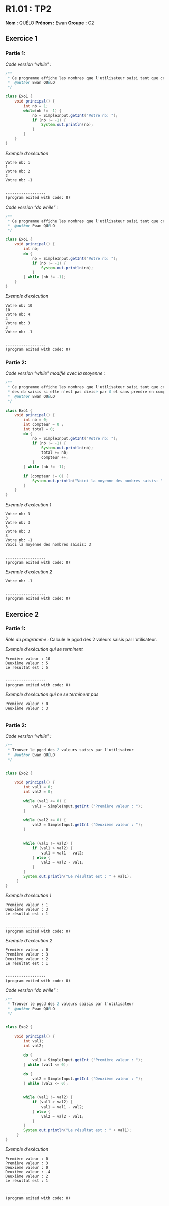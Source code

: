 # R1.01 : TP2

**Nom :** QUÉLO
**Prénom :** Ewan
**Groupe :** C2

## Exercice 1 
### Partie 1:
_Code version "while" :_
```java
/**
 * Ce programme affiche les nombres que l'utilisateur saisi tant que ce n'est pas -1
 *  @author Ewan QUÉLO
 */

class Exo1 {
	void principal() {
		int nb = 1;
		while(nb != -1) {
			nb = SimpleInput.getInt("Votre nb: ");
			if (nb != -1) {
				System.out.println(nb);
			}
		}
	}
}

```
_Exemple d'exécution_
```
Votre nb: 1
1
Votre nb: 2
2
Votre nb: -1


------------------
(program exited with code: 0)

```

_Code version "do while" :_
```java
/**
 * Ce programme affiche les nombres que l'utilisateur saisi tant que ce n'est pas -1
 *  @author Ewan QUÉLO
 */

class Exo1 {
	void principal() {
		int nb;
		do {
			nb = SimpleInput.getInt("Votre nb: ");
			if (nb != -1) {
				System.out.println(nb);
			}
		} while (nb != -1);
	}
}

```

_Exemple d'exécution_
```
Votre nb: 10
10
Votre nb: 4
4
Votre nb: 3
3
Votre nb: -1


------------------
(program exited with code: 0)

```

### Partie 2:
_Code version "while" modifié avec la moyenne :_
```java
/**
 * Ce programme affiche les nombres que l'utilisateur saisi tant que ce n'est pas -1, ainsi que la moyenne
 * des nb saisis si elle n'est pas divisé par 0 et sans prendre en compte -1
 *  @author Ewan QUÉLO
 */

class Exo1 {
	void principal() {
		int nb = 0;
		int compteur = 0 ;
		int total = 0;
		do {
			nb = SimpleInput.getInt("Votre nb: ");
			if (nb != -1) {
				System.out.println(nb);
				total += nb;
				compteur ++;
			}
		} while (nb != -1);
		
		if (compteur != 0) {
			System.out.println("Voici la moyenne des nombres saisis: " + (total / compteur));
		}
	}
}
```
_Exemple d'exécution 1_
```
Votre nb: 3
3
Votre nb: 3
3
Votre nb: 3
3
Votre nb: -1
Voici la moyenne des nombres saisis: 3


------------------
(program exited with code: 0)
```
_Exemple d'exécution 2_
```
Votre nb: -1


------------------
(program exited with code: 0)
```

## Exercice 2
### Partie 1:

_Rôle du programme :_
Calcule le pgcd des 2 valeurs saisis par l'utilisateur. 

_Exemple d'exécution qui se terminent_
```
Première valeur : 10
Deuxième valeur : 5
Le résultat est : 5


------------------
(program exited with code: 0)
```
_Exemple d'exécution qui ne se terminent pas_
```
Première valeur : 0
Deuxième valeur : 3


```

### Partie 2:
_Code version "while" :_
```java
/**
 * Trouver le pgcd des 2 valeurs saisis par l'utilisateur
 *  @author Ewan QUÉLO
 */


class Exo2 {
	
	void principal() {
		int val1 = 0;
		int val2 = 0;
		
		while (val1 <= 0) {
			val1 = SimpleInput.getInt ("Première valeur : ");
		}
		
		while (val2 <= 0) {
			val2 = SimpleInput.getInt ("Deuxième valeur : ");
		}
		
		
		while (val1 != val2) {
			if (val1 > val2) {
				val1 = val1 - val2;
			} else {
				val2 = val2 - val1;
			}
		}
        System.out.println("Le résultat est : " + val1);
     }
}

```
_Exemple d'exécution 1_
```
Première valeur : 1
Deuxième valeur : 3
Le résultat est : 1


------------------
(program exited with code: 0)

```
_Exemple d'exécution 2_
```
Première valeur : 0
Première valeur : 3
Deuxième valeur : 2
Le résultat est : 1


------------------
(program exited with code: 0)

```
_Code version "do while" :_
```java
/**
 * Trouver le pgcd des 2 valeurs saisis par l'utilisateur
 *  @author Ewan QUÉLO
 */


class Exo2 {
	
	void principal() {
		int val1;
		int val2;
		
		do {
			val1 = SimpleInput.getInt ("Première valeur : ");
		} while (val1 <= 0);
		
		do {
			val2 = SimpleInput.getInt ("Deuxième valeur : ");
		} while (val2 <= 0);
		
		
		while (val1 != val2) {
			if (val1 > val2) {
				val1 = val1 - val2;
			} else {
				val2 = val2 - val1;
			}
		}
        System.out.println("Le résultat est : " + val1);
     }
}

```
_Exemple d'exécution_
```
Première valeur : 0
Première valeur : 3
Deuxième valeur : 0
Deuxième valeur : -4
Deuxième valeur : 2
Le résultat est : 1


------------------
(program exited with code: 0)

```
